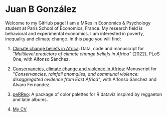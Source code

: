 # Juan B González

Welcome to my GitHub page! 
I am a MRes in Economics & Psychology student at Paris School of Economics, France. My research field is behavioral and experimental economics. I am interested in poverty, inequality and climate change. In this page you will find: 

1. [Climate change beliefs in Africa](https://github.com/jbgb13/PredictorsCCB_PLOS.git): Data, code and manuscript for _"Multilevel predictors of climate change beliefs in Africa"_ (2022), PLoS One, with Alfonso Sánchez.

2. [Conservancies, climate change and violence in Africa](https://raw.githubusercontent.com/jbgb13/papers/main/Conservancies.pdf): Manuscript for _"Conservancies, rainfall anomalies, and communal violence: disaggregated evidence from East Africa"_, with Alfonso Sánchez and Alvaro Fernandez. 

3. [peRReo](https://github.com/jbgb13/peRReo): A package of color palettes for R dataviz inspired by reggaeton and latin albums. 

4. [My CV](https://github.com/jbgb13/jbgb13/raw/main/CV.pdf)
